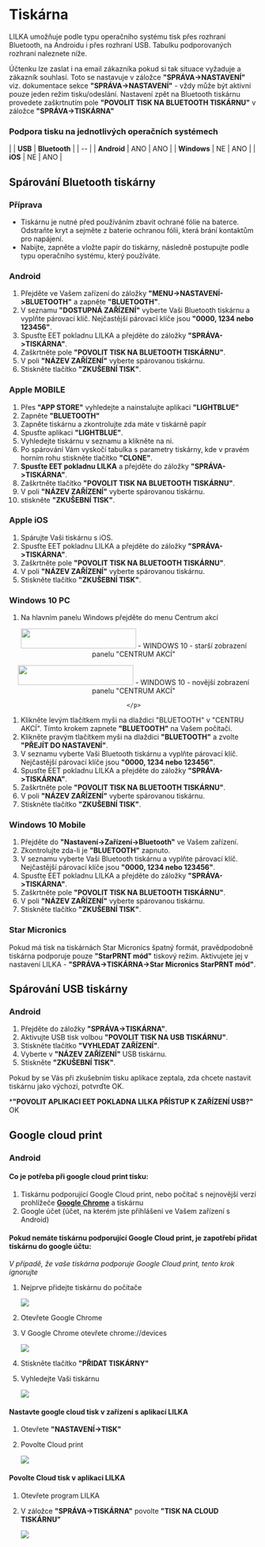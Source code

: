# Tiskárna

LILKA umožňuje podle typu operačního systému tisk přes rozhraní Bluetooth, na Androidu i přes rozhraní USB. Tabulku podporovaných rozhraní naleznete níže.

Účtenku lze zaslat i na email zákazníka pokud si tak situace vyžaduje a zákazník souhlasí. Toto se nastavuje v záložce **"SPRÁVA->NASTAVENÍ"** viz. dokumentace sekce **"SPRÁVA->NASTAVENÍ"** - vždy může být aktivní pouze jeden režim tisku/odeslání. Nastavení zpět na Bluetooth tiskárnu provedete zaškrtnutím pole **"POVOLIT TISK NA BLUETOOTH TISKÁRNU"**  v záložce **"SPRÁVA->TISKÁRNA"**

### Podpora tisku na jednotlivých operačních systémech

|  | **USB** | **Bluetooth** | 
| -- |
| **Android** | ANO | ANO | 
| **Windows** | NE | ANO | 
| **iOS** | NE | ANO | 

## Spárování Bluetooth tiskárny

### Příprava
- Tiskárnu je nutné před používáním zbavit ochrané fólie na baterce. Odstraňte kryt a sejměte z baterie ochranou fólii, která brání kontaktům pro napájení.
-  Nabijte, zapněte a vložte papír do tiskárny, následně postupujte podle typu operačního systému, který používáte.

### Android
1. Přejděte ve Vašem zařízení do záložky **"MENU->NASTAVENÍ->BLUETOOTH"** a zapněte **"BLUETOOTH"**.
2. V seznamu **"DOSTUPNÁ ZAŘÍZENÍ"** vyberte Vaši Bluetooth tiskárnu a vyplňte párovací klíč. Nejčastější párovací klíče jsou **"0000, 1234 nebo 123456"**.
3. Spusťte EET pokladnu LILKA a přejděte do záložky **"SPRÁVA->TISKÁRNA"**.
4. Zaškrtněte pole **"POVOLIT TISK NA BLUETOOTH TISKÁRNU"**.
5. V poli **"NÁZEV ZAŘÍZENÍ"** vyberte spárovanou tiskárnu.
6. Stiskněte tlačítko **"ZKUŠEBNÍ TISK"**.

### Apple MOBILE
1. Přes **"APP STORE"** vyhledejte a nainstalujte aplikaci **"LIGHTBLUE"** 
2. Zapněte **"BLUETOOTH"**
3. Zapněte tiskárnu a zkontrolujte zda máte v tiskárně papír
4. Spusťte aplikaci **"LIGHTBLUE"**.
5. Vyhledejte tiskárnu v seznamu a klikněte na ni. 
6. Po spárování Vám vyskočí tabulka s parametry tiskárny, kde v pravém horním rohu stiskněte tlačítko **"CLONE"**.
7. **Spusťte EET pokladnu LILKA** a přejděte do záložky **"SPRÁVA->TISKÁRNA"**.
8. Zaškrtněte tlačítko **"POVOLIT TISK NA BLUETOOTH TISKÁRNU"**.
9. V poli **"NÁZEV ZAŘÍZENÍ"** vyberte spárovanou tiskárnu.
10. stiskněte **"ZKUŠEBNÍ TISK"**.


### Apple iOS
1. Spárujte Vaši tiskárnu s iOS.
3. Spusťte EET pokladnu LILKA a přejděte do záložky **"SPRÁVA->TISKÁRNA"**.
4. Zaškrtněte pole **"POVOLIT TISK NA BLUETOOTH TISKÁRNU"**.
5. V poli **"NÁZEV ZAŘÍZENÍ"** vyberte spárovanou tiskárnu.
6. Stiskněte tlačítko **"ZKUŠEBNÍ TISK"**.


### Windows 10 PC
1. Na hlavním panelu Windows přejděte do menu Centrum akcí 
<div align="center">
    <p>
        <img height="40" width="233" src="img/printer/win10pc1.png"> - WINDOWS 10 - starší zobrazení panelu "CENTRUM AKCÍ"
    <p>
        <img height="40" width="233" src="/assets/BT TISK-WINDOWS-CENTRUM AKCI.PNG"> - WINDOWS 10 - novější zobrazení panelu "CENTRUM AKCÍ"

    </p>
</div> 

1. Klikněte levým tlačítkem myši na dlaždici "BLUETOOTH" v "CENTRU AKCÍ". Tímto krokem zapnete **"BLUETOOTH"** na Vašem počítači.
2. Klikněte pravým tlačítkem myši na dlaždici **"BLUETOOTH"** a zvolte **"PŘEJÍT DO NASTAVENÍ"**. 
3. V seznamu vyberte Vaši Bluetooth tiskárnu a vyplňte párovací klíč. Nejčastější párovací klíče jsou **"0000, 1234 nebo 123456"**.
3. Spusťte EET pokladnu LILKA a přejděte do záložky **"SPRÁVA->TISKÁRNA"**.
4. Zaškrtněte pole **"POVOLIT TISK NA BLUETOOTH TISKÁRNU"**.
5. V poli **"NÁZEV ZAŘÍZENÍ"** vyberte spárovanou tiskárnu.
6. Stiskněte tlačítko **"ZKUŠEBNÍ TISK"**.


### Windows 10 Mobile
1. Přejděte do **"Nastavení->Zařízení->Bluetooth"** ve Vašem zařízení.
2. Zkontrolujte zda-li je **"BLUETOOTH"** zapnuto.
3. V seznamu vyberte Vaši Bluetooth tiskárnu a vyplňte párovací klíč. Nejčastější párovací klíče jsou **"0000, 1234 nebo 123456"**.
3. Spusťte EET pokladnu LILKA a přejděte do záložky **"SPRÁVA->TISKÁRNA"**.
4. Zaškrtněte pole **"POVOLIT TISK NA BLUETOOTH TISKÁRNU"**.
5. V poli **"NÁZEV ZAŘÍZENÍ"** vyberte spárovanou tiskárnu.
6. Stiskněte tlačítko **"ZKUŠEBNÍ TISK"**.


### Star Micronics
Pokud má tisk na tiskárnách Star Micronics špatný formát, pravědpodobně tiskárna podporuje pouze **"StarPRNT mód"** tiskový režim. Aktivujete jej v nastavení LILKA - **"SPRÁVA->TISKÁRNA->Star Micronics StarPRNT mód"**.


## Spárování USB tiskárny
### Android
1. Přejděte do záložky **"SPRÁVA->TISKÁRNA"**.
2. Aktivujte USB tisk volbou **"POVOLIT TISK NA USB TISKÁRNU"**.
3. Stiskněte tlačítko **"VYHLEDAT ZAŘÍZENÍ"**.
4. Vyberte v **"NÁZEV ZAŘÍZENÍ"** USB tiskárnu. 
5. Stiskněte **"ZKUŠEBNÍ TISK"**.

Pokud by se Vás při zkušebním tisku aplikace zeptala, zda chcete nastavit tiskárnu jako výchozí, potvrďte OK. 

***"POVOLIT APLIKACI EET POKLADNA LILKA PŘÍSTUP K ZAŘÍZENÍ USB?"** OK


## Google cloud print
### Android

#### Co je potřeba při google cloud print tisku:

1. Tiskárnu podporující Google Cloud print, nebo počítač s nejnovější verzí prohlížeče **[Google Chrome](https://www.google.com/chrome/browser/desktop/index.html)** a tiskárnu
2. Google účet (účet, na kterém jste přihlášeni ve Vašem zařízení s Android)

#### Pokud nemáte tiskárnu podporující Google Cloud print, je zapotřebí přidat tiskárnu do google účtu:
*V případě, že vaše tiskárna podporuje Google Cloud print, tento krok ignorujte*

1. Nejprve přidejte tiskárnu do počítače

   ![](img/cloudprint1.png)

2. Otevřete Google Chrome
3. V Google Chrome otevřete chrome://devices

   ![](img/cloudprint2.png)

4. Stiskněte tlačítko **"PŘIDAT TISKÁRNY"**
5. Vyhledejte Vaši tiskárnu
   
   ![](img/cloudprint3.png)

#### Nastavte google cloud tisk v zařízení s aplikací LILKA

1. Otevřete **"NASTAVENÍ->TISK"**
2. Povolte Cloud print

   ![](img/cloudprint4.png)

#### Povolte Cloud tisk v aplikaci LILKA

1. Otevřete program LILKA
2. V záložce **"SPRÁVA->TISKÁRNA"** povolte **"TISK NA CLOUD TISKÁRNU"**
   
   ![](img/cloudprint5.png)

